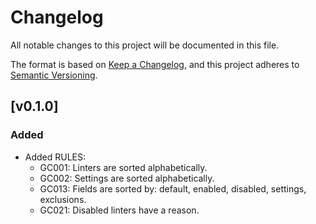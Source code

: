 # Changelog

All notable changes to this project will be documented in this file.

The format is based on [Keep a Changelog](https://keepachangelog.com/en/1.1.0/),
and this project adheres to [Semantic Versioning](https://semver.org/spec/v2.0.0.html).

## [v0.1.0]

### Added

- Added RULES:
  - GC001: Linters are sorted alphabetically.
  - GC002: Settings are sorted alphabetically.
  - GC013: Fields are sorted by: default, enabled, disabled, settings, exclusions.
  - GC021: Disabled linters have a reason.
